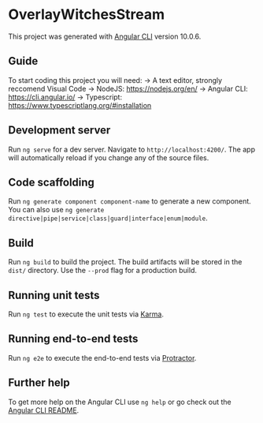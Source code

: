 # OverlayWitchesStream

This project was generated with [Angular CLI](https://github.com/angular/angular-cli) version 10.0.6.

## Guide

To start coding this project you will need:
-> A text editor, strongly reccomend Visual Code
-> NodeJS: https://nodejs.org/en/
-> Angular CLI: https://cli.angular.io/
-> Typescript: https://www.typescriptlang.org/#installation

## Development server

Run `ng serve` for a dev server. Navigate to `http://localhost:4200/`. The app will automatically reload if you change any of the source files.

## Code scaffolding

Run `ng generate component component-name` to generate a new component. You can also use `ng generate directive|pipe|service|class|guard|interface|enum|module`.

## Build

Run `ng build` to build the project. The build artifacts will be stored in the `dist/` directory. Use the `--prod` flag for a production build.

## Running unit tests

Run `ng test` to execute the unit tests via [Karma](https://karma-runner.github.io).

## Running end-to-end tests

Run `ng e2e` to execute the end-to-end tests via [Protractor](http://www.protractortest.org/).

## Further help

To get more help on the Angular CLI use `ng help` or go check out the [Angular CLI README](https://github.com/angular/angular-cli/blob/master/README.md).

